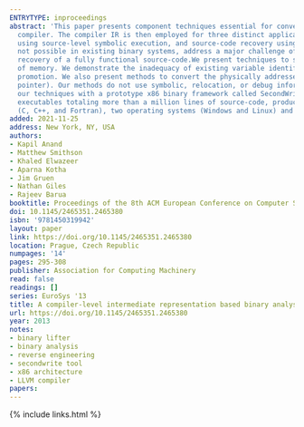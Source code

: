 ```yaml
---
ENTRYTYPE: inproceedings
abstract: 'This paper presents component techniques essential for converting executables to a high-level intermediate representation (IR) of an existing
  compiler. The compiler IR is then employed for three distinct applications: binary rewriting using the compiler''s binary back-end, vulnerability detection
  using source-level symbolic execution, and source-code recovery using the compiler''s C backend. Our techniques enable complex high-level transformations
  not possible in existing binary systems, address a major challenge of input-derived memory addresses in symbolic execution and are the first to enable
  recovery of a fully functional source-code.We present techniques to segment the flat address space in an executable containing undifferentiated blocks
  of memory. We demonstrate the inadequacy of existing variable identification methods for their promotion to symbols and present our methods for symbol
  promotion. We also present methods to convert the physically addressed stack in an executable (with a stack pointer) to an abstract stack (without a stack
  pointer). Our methods do not use symbolic, relocation, or debug information since these are usually absent in deployed executables.We have integrated
  our techniques with a prototype x86 binary framework called SecondWrite that uses LLVM as IR. The robustness of the framework is demonstrated by handling
  executables totaling more than a million lines of source-code, produced by two different compilers (gcc and Microsoft Visual Studio compiler), three languages
  (C, C++, and Fortran), two operating systems (Windows and Linux) and a real world program (Apache server).'
added: 2021-11-25
address: New York, NY, USA
authors:
- Kapil Anand
- Matthew Smithson
- Khaled Elwazeer
- Aparna Kotha
- Jim Gruen
- Nathan Giles
- Rajeev Barua
booktitle: Proceedings of the 8th ACM European Conference on Computer Systems
doi: 10.1145/2465351.2465380
isbn: '9781450319942'
layout: paper
link: https://doi.org/10.1145/2465351.2465380
location: Prague, Czech Republic
numpages: '14'
pages: 295-308
publisher: Association for Computing Machinery
read: false
readings: []
series: EuroSys '13
title: A compiler-level intermediate representation based binary analysis and rewriting system
url: https://doi.org/10.1145/2465351.2465380
year: 2013
notes:
- binary lifter
- binary analysis
- reverse engineering
- secondwrite tool
- x86 architecture
- LLVM compiler
papers:
---
```

{% include links.html %}
